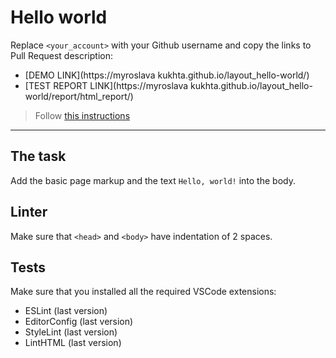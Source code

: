 # Hello world

Replace `<your_account>` with your Github username and copy the links to Pull Request description:
- [DEMO LINK](https://myroslava kukhta.github.io/layout_hello-world/)
- [TEST REPORT LINK](https://myroslava kukhta.github.io/layout_hello-world/report/html_report/)

> Follow [this instructions](https://mate-academy.github.io/layout_task-guideline/#how-to-solve-the-layout-tasks-on-github)
___

## The task

Add the basic page markup and the text `Hello, world!` into the body.

## Linter

Make sure that `<head>` and `<body>` have indentation of 2 spaces.

## Tests

Make sure that you installed all the required VSCode extensions:

- ESLint (last version)
- EditorConfig (last version)
- StyleLint (last version)
- LintHTML (last version)
